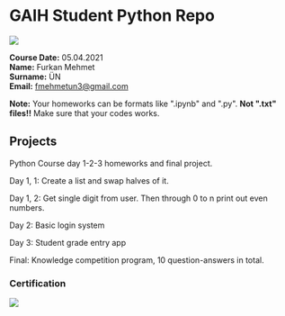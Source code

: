 # GAIH Student Python Repo
![](img/newlogo.png)

**Course Date:** 05.04.2021  
**Name:** Furkan Mehmet  
**Surname:** ÜN  
**Email:** fmehmetun3@gmail.com  

**Note:** Your homeworks can be formats like ".ipynb" and ".py". **Not ".txt" files!!** Make sure that your codes works.  

## Projects
Python Course day 1-2-3 homeworks and final project.

Day 1, 1: Create a list and swap halves of it.

Day 1, 2: Get single digit from user. Then through 0 to n print out even numbers.

Day 2: Basic login system

Day 3: Student grade entry app

Final: Knowledge competition program, 10 question-answers in total.

### Certification
![](img/TopLearnerCertificate.png)

